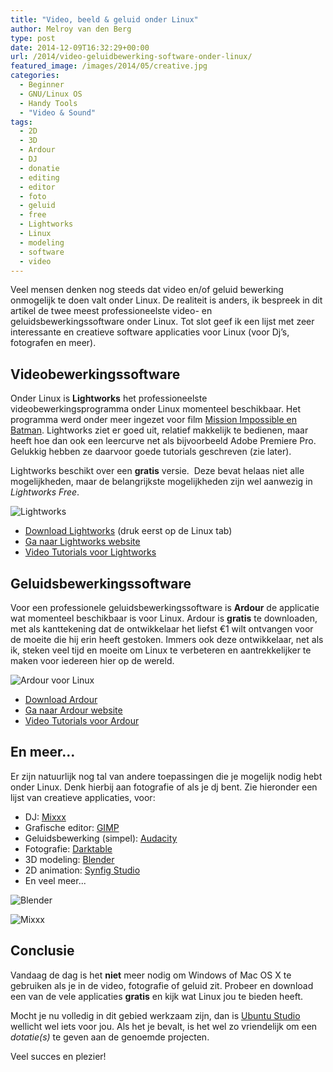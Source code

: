 ```yaml
---
title: "Video, beeld & geluid onder Linux"
author: Melroy van den Berg
type: post
date: 2014-12-09T16:32:29+00:00
url: /2014/video-geluidbewerking-software-onder-linux/
featured_image: /images/2014/05/creative.jpg
categories:
  - Beginner
  - GNU/Linux OS
  - Handy Tools
  - "Video & Sound"
tags:
  - 2D
  - 3D
  - Ardour
  - DJ
  - donatie
  - editing
  - editor
  - foto
  - geluid
  - free
  - Lightworks
  - Linux
  - modeling
  - software
  - video
---
```


Veel mensen denken nog steeds dat video en/of geluid bewerking onmogelijk te doen valt onder Linux. De realiteit is anders, ik bespreek in dit artikel de twee meest professioneelste video- en geluidsbewerkingssoftware onder Linux. Tot slot geef ik een lijst met zeer interessante en creatieve software applicaties voor Linux (voor Dj&#8217;s, fotografen en meer).

## Videobewerkingssoftware

Onder Linux is **Lightworks** het professioneelste videobewerkingsprogramma onder Linux momenteel beschikbaar. Het programma werd onder meer ingezet voor film [Mission Impossible en Batman](http://www.lwks.com/index.php?option=com_content&view=article&id=15&Itemid=176). Lightworks ziet er goed uit, relatief makkelijk te bedienen, maar heeft hoe dan ook een leercurve net als bijvoorbeeld Adobe Premiere Pro. Gelukkig hebben ze daarvoor goede tutorials geschreven (zie later).

Lightworks beschikt over een **gratis** versie.  Deze bevat helaas niet alle mogelijkheden, maar de belangrijkste mogelijkheden zijn wel aanwezig in _Lightworks Free_.

![Lightworks](/images/2014/05/lightworks.png "Lightworks voor Linux")

- [Download Lightworks](http://www.lwks.com/index.php?option=com_lwks&view=download&Itemid=206) (druk eerst op de Linux tab)
- [Ga naar Lightworks website](http://www.lwks.com/index.php?option=com_content&view=article&id=98&Itemid=209)
- [Video Tutorials voor Lightworks](http://www.lwks.com/index.php?option=com_content&view=article&id=107&Itemid=216)

## Geluidsbewerkingssoftware

Voor een professionele geluidsbewerkingssoftware is **Ardour** de applicatie wat momenteel beschikbaar is voor Linux. Ardour is **gratis** te downloaden, met als kanttekening dat de ontwikkelaar het liefst €1 wilt ontvangen voor de moeite die hij erin heeft gestoken. Immers ook deze ontwikkelaar, net als ik, steken veel tijd en moeite om Linux te verbeteren en aantrekkelijker te maken voor iedereen hier op de wereld.

![Ardour voor Linux](/images/2014/05/Ardour.png "Ardour voor Linux")

- [Download Ardour](http://community.ardour.org/download_process_selection_and_amount)
- [Ga naar Ardour website](http://ardour.org/features.html)
- [Video Tutorials voor Ardour](http://community.ardour.org/community#videos)

## En meer...

Er zijn natuurlijk nog tal van andere toepassingen die je mogelijk nodig hebt onder Linux. Denk hierbij aan fotografie of als je dj bent. Zie hieronder een lijst van creatieve applicaties, voor:

- DJ: [Mixxx](http://www.mixxx.org/)
- Grafische editor: [GIMP](www.gimp.org/features/)
- Geluidsbewerking (simpel): [Audacity](http://audacity.sourceforge.net/about/screenshots)
- Fotografie: [Darktable](http://www.darktable.org/about/screenshots/)
- 3D modeling: [Blender](http://www.blender.org/features/)
- 2D animation: [Synfig Studio](http://www.synfig.org)
- En veel meer...

![Blender](/images/2014/05/blender.jpg "Blender voor Linux")

![Mixxx](/images/2014/05/mixxx.png "Mixxx voor Linux")

## Conclusie

Vandaag de dag is het **niet** meer nodig om Windows of Mac OS X te gebruiken als je in de video, fotografie of geluid zit. Probeer en download een van de vele applicaties **gratis** en kijk wat Linux jou te bieden heeft.

Mocht je nu volledig in dit gebied werkzaam zijn, dan is [Ubuntu Studio](http://ubuntustudio.org/) wellicht wel iets voor jou. Als het je bevalt, is het wel zo vriendelijk om een _dotatie(s)_ te geven aan de genoemde projecten.

Veel succes en plezier!
